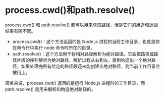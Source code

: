 # process.cwd()和path.resolve()
process.cwd() 和 path.resolve() 都可以用来获取路径，但是它们的用途和返回结果有所不同。
- process.cwd()：这个方法返回的是 Node.js 进程的当前工作目录，也就是你在命令行中执行 node 命令时所在的目录。
- path.resolve()：这个方法用于将相对路径解析为绝对路径。它会把路径或路径片段的序列解析为绝对路径，解析过程从右到左，直到构造出一个绝对路径，如果处理完所有给定的路径段还未能创建出绝对路径，则当前工作目录会被用上。

简单来说，process.cwd() 返回的是运行 Node.js 进程时的工作目录，而 path.resolve() 是用来解析和构造绝对路径的。

